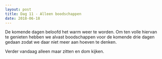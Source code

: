 ```yaml
---
layout: post
title: Dag 11 - Alleen boodschappen
date: 2018-06-18
---
```

De komende dagen beloofd het warm weer te worden. Om ten volle hiervan te genieten hebben we alvast boodschappen voor de komende drie dagen gedaan zodat we daar niet meer aan hoeven te denken.

Verder vandaag alleen maar zitten en dom kijken.